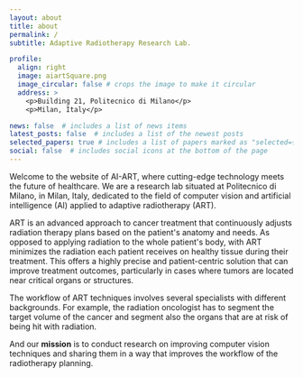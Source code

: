 ```yaml
---
layout: about
title: about
permalink: /
subtitle: Adaptive Radiotherapy Research Lab.

profile:
  align: right
  image: aiartSquare.png
  image_circular: false # crops the image to make it circular
  address: >
    <p>Building 21, Politecnico di Milano</p>
    <p>Milan, Italy</p>

news: false  # includes a list of news items
latest_posts: false  # includes a list of the newest posts
selected_papers: true # includes a list of papers marked as "selected={true}"
social: false  # includes social icons at the bottom of the page
---
```


Welcome to the website of AI-ART, where cutting-edge technology meets the future of healthcare. We are a research lab situated at Politecnico di Milano, in Milan, Italy, dedicated to the field of computer vision and artificial intelligence (AI) applied to adaptive radiotherapy (ART).

ART is an advanced approach to cancer treatment that continuously adjusts radiation therapy plans based on the  patient's anatomy and needs. As opposed to applying radiation to the whole patient's body, with ART minimizes the radiation each patient receives on healthy tissue during their treatment. This offers a highly precise and patient-centric solution that can improve treatment outcomes, particularly in cases where tumors are located near critical organs or structures.

The workflow of ART techniques involves several specialists with different backgrounds. For example, the radiation oncologist has to segment the target volume of the cancer and segment also the organs that are at risk of being hit with radiation.

And our <b>mission</b> is to conduct research on improving computer vision techniques and sharing them in a way that improves the workflow of the radiotherapy planning.
